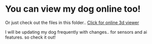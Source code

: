 # You can view my dog online too!
Or just check out the files in this folder..
[Click for online 3d viewer](https://a360.co/45iizav)

I will be updating my dog frequently with changes.. for sensors and ai features. so check it out!
